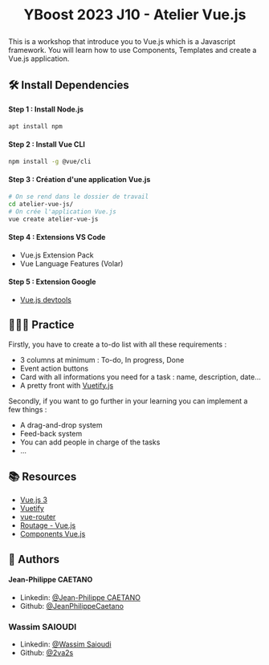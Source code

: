 
# <p align="center">YBoost 2023 J10 - Atelier Vue.js </p>

This is a workshop that introduce you to Vue.js which is a Javascript framework. You will learn how to use Components, Templates and create a Vue.js application.

## 🛠️ Install Dependencies  

#### Step 1 : Install Node.js  
```bash
apt install npm
```

#### Step 2 : Install Vue CLI
```bash
npm install -g @vue/cli
```

#### Step 3 : Création d'une application Vue.js
```bash
# On se rend dans le dossier de travail
cd atelier-vue-js/
# On crée l'application Vue.js
vue create atelier-vue-js
```

#### Step 4 : Extensions VS Code

- Vue.js Extension Pack
- Vue Language Features (Volar)

#### Step 5 : Extension Google

- [Vue.js devtools](https://chrome.google.com/webstore/detail/vuejs-devtools/nhdogjmejiglipccpnnnanhbledajbpd)


## 🧑🏻‍💻 Practice
<div>
Firstly, you have to create a to-do list with all these requirements :

- 3 columns at minimum : To-do, In progress, Done
- Event action buttons
- Card with all informations you need for a task : name, description, date...
- A pretty front with [Vuetify.js](https://vuetifyjs.com/en/) 


Secondly, if you want to go further in your learning you can implement a few things :
- A drag-and-drop system
- Feed-back system
- You can add people in charge of the tasks
- ...


## 📚 Resources
- [Vue.js 3](https://vuejs.org/guide/introduction.html)
- [Vuetify](https://vuetifyjs.com/en/getting-started/installation/)
- [vue-router](https://v3.router.vuejs.org/)    
- [Routage - Vue.js](https://v2.fr.vuejs.org/v2/guide/routing.html)
- [Components Vue.js](https://vuejs.org/guide/essentials/component-basics.html)


## 🙇 Authors
#### Jean-Philippe CAETANO
- Linkedin: [@Jean-Philippe CAETANO](https://www.linkedin.com/in/jean-philippe-caetano-b30327229/?originalSubdomain=fr)
- Github: [@JeanPhilippeCaetano](https://github.com/JeanPhilippeCaetano)

### Wassim SAIOUDI
- Linkedin: [@Wassim Saioudi](https://www.linkedin.com/in/wassim-saioudi/)
- Github: [@2va2s](https://github.com/orgs/YBoost-22-23/people/2va2s)
        
